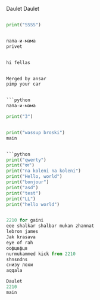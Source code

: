 Daulet
 Daulet
```python

print("SSSS")


папа-и-мама
privet


hi fellas


Merged by ansar
pimp your car


```python
папа-и-мама

print("3")


print("wassup broski")
main


```python
print("qwerty")
print("दर")
print("na koleni na koleni")
print("Hello, world")
print("bonjour")
print("asd")
print("test")
print("LL")
print("hello world")


2210 for gaini
eee shalkar shalbar mukan zhannat
lebron james
Jak krasava
eye of rah
оофцвфцв
nurmukammed kick from 2210
shnsndns
снизу лохи
aqqala

Daulet
2210
main
